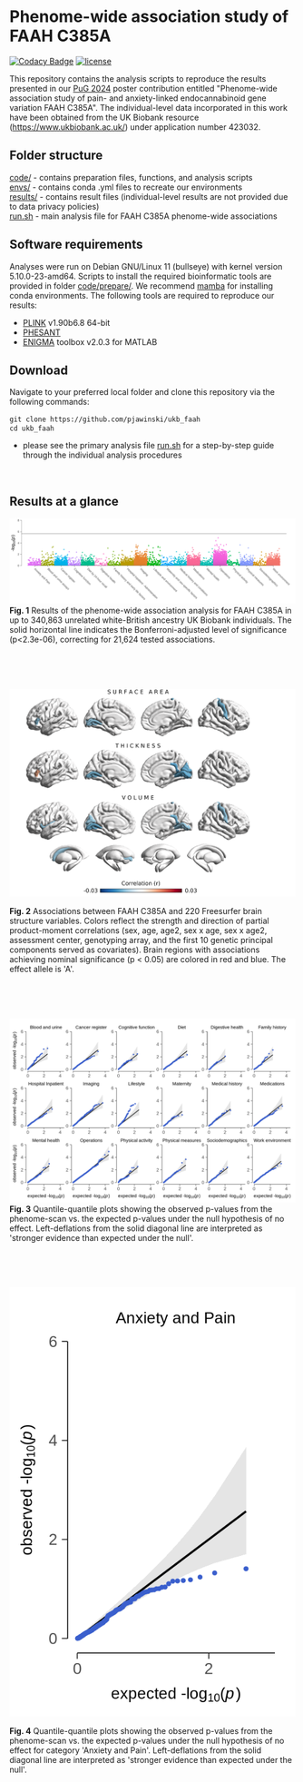
# Phenome-wide association study of FAAH C385A
[![Codacy Badge](https://app.codacy.com/project/badge/Grade/b30dabd96d704857a4edd92005cb5891)](https://app.codacy.com/gh/pjawinski/ukb_faah/dashboard?utm_source=gh&utm_medium=referral&utm_content=&utm_campaign=Badge_grade)
[![license](https://img.shields.io/badge/License-GPLv3-blue.svg)](https://www.gnu.org/licenses/gpl-3.0)

This repository contains the analysis scripts to reproduce the results presented in our [PuG 2024](https://pug2024.de/) poster contribution entitled "Phenome-wide association study of pain- and anxiety-linked endocannabinoid gene variation FAAH C385A". The individual-level data incorporated in this work have been obtained from the UK Biobank resource (https://www.ukbiobank.ac.uk/) under application number 423032.

## Folder structure
[code/](code/) - contains preparation files, functions, and analysis scripts<br>
[envs/](envs/) - contains conda .yml files to recreate our environments<br>
[results/](results/) - contains result files (individual-level results are not provided due to data privacy policies)<br>
[run.sh](run.mri.sh) - main analysis file for FAAH C385A phenome-wide associations<br>


## Software requirements
Analyses were run on Debian GNU/Linux 11 (bullseye) with kernel version 5.10.0-23-amd64. Scripts to install the required bioinformatic tools are provided in folder [code/prepare/](code/prepare/). We recommend [mamba](https://mamba.readthedocs.io/en/latest/installation/mamba-installation.html) for installing conda environments. The following tools are required to reproduce our results:

- [PLINK](https://www.cog-genomics.org/plink/) v1.90b6.8 64-bit
- [PHESANT](https://github.com/MRCIEU/PHESANT)
- [ENIGMA](https://github.com/MICA-MNI/ENIGMA) toolbox v2.0.3 for MATLAB 


## Download
Navigate to your preferred local folder and clone this repository via the following commands:
```
git clone https://github.com/pjawinski/ukb_faah
cd ukb_faah
```

- please see the primary analysis file [run.sh](run.sh) for a step-by-step guide through the individual analysis procedures


<br>


## Results at a glance
![alt text](results/combined/phesant.png "Figure 1")
**Fig. 1**	Results of the phenome-wide association analysis for FAAH C385A in up to 340,863 unrelated white-British ancestry UK Biobank individuals. The solid horizontal line indicates the Bonferroni-adjusted level of significance (p<2.3e-06), correcting for 21,624 tested associations.

<br><br><br>



![alt text](results/combined/surfplot.png "Figure 2")

**Fig. 2**	Associations between FAAH C385A and 220 Freesurfer brain structure variables. Colors reflect the strength and direction of partial product-moment correlations (sex, age, age2, sex x age, sex x age2, assessment center, genotyping array, and the first 10 genetic principal components served as covariates). Brain regions with associations achieving nominal significance (p < 0.05) are colored in red and blue. The effect allele is 'A'.

<br><br><br>



![alt text](results/combined/phewas.qq.png "Figure 3")
**Fig. 3**	Quantile-quantile plots showing the observed p-values from the phenome-scan vs. the expected p-values under the null hypothesis of no effect. Left-deflations from the solid diagonal line are interpreted as 'stronger evidence than expected under the null'.

<br><br><br>



![alt text](results/combined/phewas.anxiety.png "Figure 4")

**Fig. 4**	Quantile-quantile plots showing the observed p-values from the phenome-scan vs. the expected p-values under the null hypothesis of no effect for category 'Anxiety and Pain'. Left-deflations from the solid diagonal line are interpreted as 'stronger evidence than expected under the null'. 
